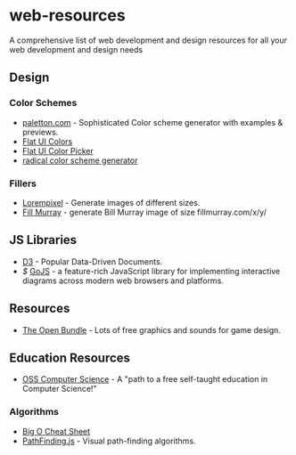 # web-resources
A comprehensive list of web development and design resources for all your web development and design needs

## Design
### Color Schemes
+ <a href="http://paletton.com/">paletton.com</a> - Sophisticated Color scheme generator with examples & previews.
+ <a href="http://www.materialui.co/flatuicolors">Flat UI Colors</a>
+ <a href="http://www.flatuicolorpicker.com/">Flat UI Color Picker</a>
+ <a href="http://www.coolors.co/">radical color scheme generator</a>

### Fillers
+ <a href="http://lorempixel.com/">Lorempixel</a> - Generate images of different sizes.
+ <a href="http://fillmurray.com/">Fill Murray</a> - generate Bill Murray image of size fillmurray.com/x/y/

## JS Libraries
+ <a href="http://d3.js">D3</a> - Popular Data-Driven Documents.
+ _$_ <a href="http://gojs.net">GoJS</a> - a feature-rich JavaScript library for implementing interactive diagrams across modern web browsers and platforms.

## Resources
+ <a href="http://http://open.commonly.cc/">The Open Bundle</a> - Lots of free graphics and sounds for game design.

## Education Resources
+ <a href="https://github.com/open-source-society/computer-science"> OSS Computer Science</a> - A "path to a free self-taught education in Computer Science!"

### Algorithms
+ <a href="http://bigocheatsheet.com/">Big O Cheat Sheet</a>
+ <a href="http://qiao.github.io/PathFinding.js/visual/">PathFinding.js</a> - Visual path-finding algorithms.
